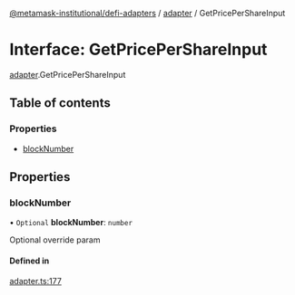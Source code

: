 [@metamask-institutional/defi-adapters](../README.md) / [adapter](../modules/adapter.md) / GetPricePerShareInput

# Interface: GetPricePerShareInput

[adapter](../modules/adapter.md).GetPricePerShareInput

## Table of contents

### Properties

- [blockNumber](adapter.GetPricePerShareInput.md#blocknumber)

## Properties

### blockNumber

• `Optional` **blockNumber**: `number`

Optional override param

#### Defined in

[adapter.ts:177](https://github.com/consensys-vertical-apps/mmi-defi-adapters/blob/main/src/types/adapter.ts#L177)
